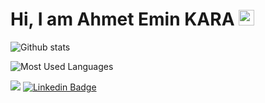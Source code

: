 # Hi, I am Ahmet Emin KARA <img src="https://media.giphy.com/media/hvRJCLFzcasrR4ia7z/giphy.gif" width="25px"></h2>


![Github stats](https://github-readme-stats.vercel.app/api?username=ahmeteminkara&show_icons=true&cache_seconds=86400) 


![Most Used Languages](https://github-readme-stats.vercel.app/api/top-langs?username=ahmeteminkara&show_icons=true&locale=en&layout=compact) 


![](https://komarev.com/ghpvc/?username=ahmeteminkara&color=000000&style=for-the-badge&label=VIEWS)
[![Linkedin Badge](https://img.shields.io/badge/ahmeteminkara-000?style=for-the-badge&logo=linkedin)](https://www.linkedin.com/in/ahmeteminkara/)


<!--
**ahmeteminkara/ahmeteminkara** is a ✨ _special_ ✨ repository because its `README.md` (this file) appears on your GitHub profile.

Here are some ideas to get you started:

- 🔭 I’m currently working on ...
- 🌱 I’m currently learning ...
- 👯 I’m looking to collaborate on ...
- 🤔 I’m looking for help with ...
- 💬 Ask me about ...
- 📫 How to reach me: ...
- 😄 Pronouns: ...
- ⚡ Fun fact: ...
-->
